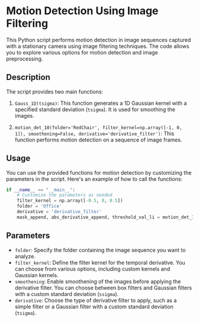 # Motion Detection Using Image Filtering

This Python script performs motion detection in image sequences captured with a stationary camera using image filtering techniques. The code allows you to explore various options for motion detection and image preprocessing.

## Description

The script provides two main functions:

1. `Gauss_1D(tsigma)`: This function generates a 1D Gaussian kernel with a specified standard deviation (`tsigma`). It is used for smoothing the images.

2. `motion_det_10(folder='RedChair', filter_kernel=np.array([-1, 0, 1]), smoothening=False, derivative='derivative_filter')`: This function performs motion detection on a sequence of image frames.

## Usage

You can use the provided functions for motion detection by customizing the parameters in the script. Here's an example of how to call the functions:

```python
if __name__ == "__main__":
    # Customize the parameters as needed
    filter_kernel = np.array([-0.5, 0, 0.5])
    folder = 'Office'
    derivative = 'derivative_filter'
    mask_append, abs_derivative_append, threshold_val_li = motion_det_10(folder=folder, derivative=derivative, smoothening=False, filter_kernel=filter_kernel)
```

## Parameters

- `folder`: Specify the folder containing the image sequence you want to analyze.
- `filter_kernel`: Define the filter kernel for the temporal derivative. You can choose from various options, including custom kernels and Gaussian kernels.
- `smoothening`: Enable smoothening of the images before applying the derivative filter. You can choose between box filters and Gaussian filters with a custom standard deviation (`ssigma`).
- `derivative`: Choose the type of derivative filter to apply, such as a simple filter or a Gaussian filter with a custom standard deviation (`tsigma`).
